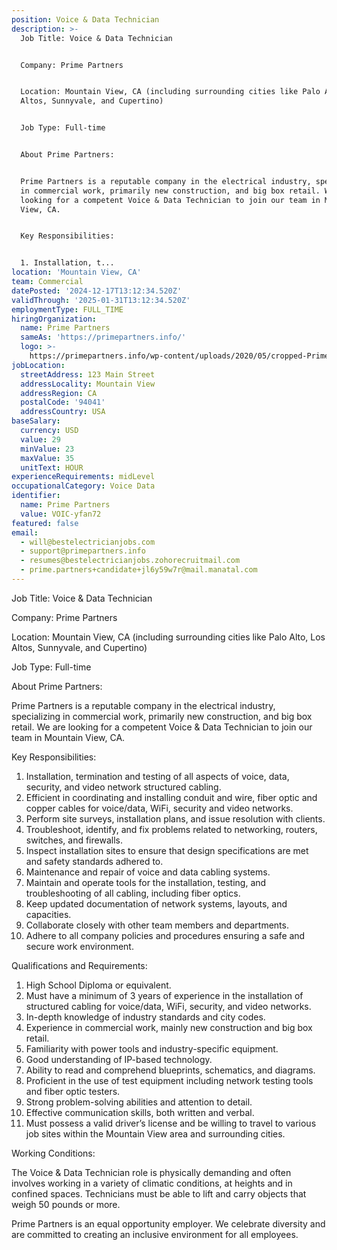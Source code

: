 ```yaml
---
position: Voice & Data Technician
description: >-
  Job Title: Voice & Data Technician


  Company: Prime Partners


  Location: Mountain View, CA (including surrounding cities like Palo Alto, Los
  Altos, Sunnyvale, and Cupertino)


  Job Type: Full-time


  About Prime Partners:


  Prime Partners is a reputable company in the electrical industry, specializing
  in commercial work, primarily new construction, and big box retail. We are
  looking for a competent Voice & Data Technician to join our team in Mountain
  View, CA.


  Key Responsibilities:


  1. Installation, t...
location: 'Mountain View, CA'
team: Commercial
datePosted: '2024-12-17T13:12:34.520Z'
validThrough: '2025-01-31T13:12:34.520Z'
employmentType: FULL_TIME
hiringOrganization:
  name: Prime Partners
  sameAs: 'https://primepartners.info/'
  logo: >-
    https://primepartners.info/wp-content/uploads/2020/05/cropped-Prime-Partners-Logo-NO-BG-1-1.png
jobLocation:
  streetAddress: 123 Main Street
  addressLocality: Mountain View
  addressRegion: CA
  postalCode: '94041'
  addressCountry: USA
baseSalary:
  currency: USD
  value: 29
  minValue: 23
  maxValue: 35
  unitText: HOUR
experienceRequirements: midLevel
occupationalCategory: Voice Data
identifier:
  name: Prime Partners
  value: VOIC-yfan72
featured: false
email:
  - will@bestelectricianjobs.com
  - support@primepartners.info
  - resumes@bestelectricianjobs.zohorecruitmail.com
  - prime.partners+candidate+jl6y59w7r@mail.manatal.com
---
```




Job Title: Voice & Data Technician

Company: Prime Partners

Location: Mountain View, CA (including surrounding cities like Palo Alto, Los Altos, Sunnyvale, and Cupertino)

Job Type: Full-time

About Prime Partners:

Prime Partners is a reputable company in the electrical industry, specializing in commercial work, primarily new construction, and big box retail. We are looking for a competent Voice & Data Technician to join our team in Mountain View, CA.

Key Responsibilities:

1. Installation, termination and testing of all aspects of voice, data, security, and video network structured cabling.
2. Efficient in coordinating and installing conduit and wire, fiber optic and copper cables for voice/data, WiFi, security and video networks.
3. Perform site surveys, installation plans, and issue resolution with clients.
4. Troubleshoot, identify, and fix problems related to networking, routers, switches, and firewalls.
5. Inspect installation sites to ensure that design specifications are met and safety standards adhered to.
6. Maintenance and repair of voice and data cabling systems.
7. Maintain and operate tools for the installation, testing, and troubleshooting of all cabling, including fiber optics.
8. Keep updated documentation of network systems, layouts, and capacities.
9. Collaborate closely with other team members and departments.
10. Adhere to all company policies and procedures ensuring a safe and secure work environment.

Qualifications and Requirements:

1. High School Diploma or equivalent. 
2. Must have a minimum of 3 years of experience in the installation of structured cabling for voice/data, WiFi, security, and video networks.
3. In-depth knowledge of industry standards and city codes.
4. Experience in commercial work, mainly new construction and big box retail.
5. Familiarity with power tools and industry-specific equipment.
6. Good understanding of IP-based technology.
7. Ability to read and comprehend blueprints, schematics, and diagrams.
8. Proficient in the use of test equipment including network testing tools and fiber optic testers.
9. Strong problem-solving abilities and attention to detail.
10. Effective communication skills, both written and verbal.
11. Must possess a valid driver’s license and be willing to travel to various job sites within the Mountain View area and surrounding cities.

Working Conditions:

The Voice & Data Technician role is physically demanding and often involves working in a variety of climatic conditions, at heights and in confined spaces. Technicians must be able to lift and carry objects that weigh 50 pounds or more.

Prime Partners is an equal opportunity employer. We celebrate diversity and are committed to creating an inclusive environment for all employees.

